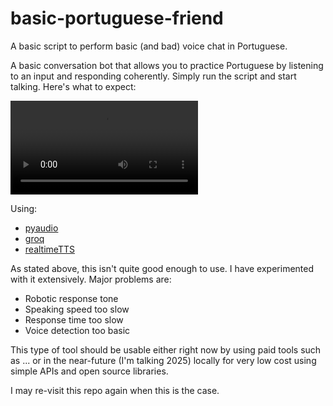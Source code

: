 # basic-portuguese-friend
A basic script to perform basic (and bad) voice chat in Portuguese.

A basic conversation bot that allows you to practice Portuguese by
listening to an input and responding coherently. Simply run the script
and start talking. Here's what to expect:

![basic_convo_demo_audio.mp4](https://github.com/Haydn-Martin/basic-portuguese-friend/blob/main/basic_convo_demo_audio.mp4)

Using:

- [pyaudio](https://pypi.org/project/PyAudio/)
- [groq](https://console.groq.com/docs/overview)
- [realtimeTTS](https://github.com/KoljaB/RealtimeTTS)

As stated above, this isn't quite good enough to use. I have
experimented with it extensively. Major problems are:

- Robotic response tone
- Speaking speed too slow
- Response time too slow
- Voice detection too basic

This type of tool should be usable either right now by using paid
tools such as ... or in the near-future (I'm talking 2025) locally
for very low cost using simple APIs and open source libraries.

I may re-visit this repo again when this is the case.
